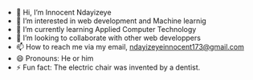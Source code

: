 - 👋 Hi, I’m Innocent Ndayizeye
- 👀 I’m interested in web development and Machine learnig
- 🌱 I’m currently learning Applied Computer Technology
- 💞️ I’m looking to collaborate with other web developpers
- 📫 How to reach me via my email, ndayizeyeinnocent173@gmail.com
- 😄 Pronouns: He or him
- ⚡ Fun fact: The electric chair was invented by a dentist.

<!---
i200219/i200219 is a ✨ special ✨ repository because its `README.md` (this file) appears on your GitHub profile.
You can click the Preview link to take a look at your changes.
--->
